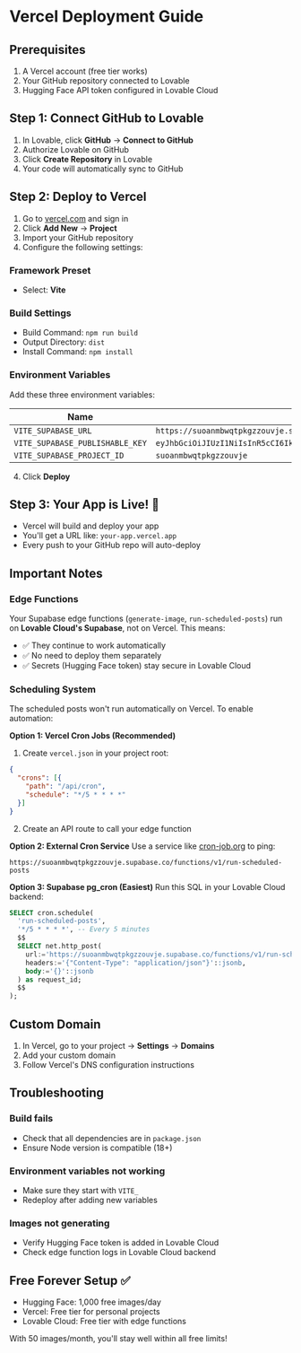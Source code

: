 # Vercel Deployment Guide

## Prerequisites
1. A Vercel account (free tier works)
2. Your GitHub repository connected to Lovable
3. Hugging Face API token configured in Lovable Cloud

## Step 1: Connect GitHub to Lovable
1. In Lovable, click **GitHub** → **Connect to GitHub**
2. Authorize Lovable on GitHub
3. Click **Create Repository** in Lovable
4. Your code will automatically sync to GitHub

## Step 2: Deploy to Vercel
1. Go to [vercel.com](https://vercel.com) and sign in
2. Click **Add New** → **Project**
3. Import your GitHub repository
4. Configure the following settings:

### Framework Preset
- Select: **Vite**

### Build Settings
- Build Command: `npm run build`
- Output Directory: `dist`
- Install Command: `npm install`

### Environment Variables
Add these three environment variables:

| Name | Value |
|------|-------|
| `VITE_SUPABASE_URL` | `https://suoanmbwqtpkgzzouvje.supabase.co` |
| `VITE_SUPABASE_PUBLISHABLE_KEY` | `eyJhbGciOiJIUzI1NiIsInR5cCI6IkpXVCJ9.eyJpc3MiOiJzdXBhYmFzZSIsInJlZiI6InN1b2FubWJ3cXRwa2d6em91dmplIiwicm9sZSI6ImFub24iLCJpYXQiOjE3NTkyNzIxMTMsImV4cCI6MjA3NDg0ODExM30.IP1fnWL8EcmG_3iApIBE3VT7I1TOFIa63cj20MjQNug` |
| `VITE_SUPABASE_PROJECT_ID` | `suoanmbwqtpkgzzouvje` |

4. Click **Deploy**

## Step 3: Your App is Live! 🎉
- Vercel will build and deploy your app
- You'll get a URL like: `your-app.vercel.app`
- Every push to your GitHub repo will auto-deploy

## Important Notes

### Edge Functions
Your Supabase edge functions (`generate-image`, `run-scheduled-posts`) run on **Lovable Cloud's Supabase**, not on Vercel. This means:
- ✅ They continue to work automatically
- ✅ No need to deploy them separately
- ✅ Secrets (Hugging Face token) stay secure in Lovable Cloud

### Scheduling System
The scheduled posts won't run automatically on Vercel. To enable automation:

**Option 1: Vercel Cron Jobs (Recommended)**
1. Create `vercel.json` in your project root:
```json
{
  "crons": [{
    "path": "/api/cron",
    "schedule": "*/5 * * * *"
  }]
}
```
2. Create an API route to call your edge function

**Option 2: External Cron Service**
Use a service like [cron-job.org](https://cron-job.org) to ping:
```
https://suoanmbwqtpkgzzouvje.supabase.co/functions/v1/run-scheduled-posts
```

**Option 3: Supabase pg_cron (Easiest)**
Run this SQL in your Lovable Cloud backend:
```sql
SELECT cron.schedule(
  'run-scheduled-posts',
  '*/5 * * * *', -- Every 5 minutes
  $$
  SELECT net.http_post(
    url:='https://suoanmbwqtpkgzzouvje.supabase.co/functions/v1/run-scheduled-posts',
    headers:='{"Content-Type": "application/json"}'::jsonb,
    body:='{}'::jsonb
  ) as request_id;
  $$
);
```

## Custom Domain
1. In Vercel, go to your project → **Settings** → **Domains**
2. Add your custom domain
3. Follow Vercel's DNS configuration instructions

## Troubleshooting

### Build fails
- Check that all dependencies are in `package.json`
- Ensure Node version is compatible (18+)

### Environment variables not working
- Make sure they start with `VITE_`
- Redeploy after adding new variables

### Images not generating
- Verify Hugging Face token is added in Lovable Cloud
- Check edge function logs in Lovable Cloud backend

## Free Forever Setup ✅
- Hugging Face: 1,000 free images/day
- Vercel: Free tier for personal projects
- Lovable Cloud: Free tier with edge functions

With 50 images/month, you'll stay well within all free limits!
